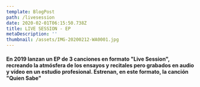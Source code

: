 ```yaml
---
template: BlogPost
path: /livesession
date: 2020-02-01T06:15:50.738Z
title: LIVE SESSION - EP
metaDescription: ''
thumbnail: /assets/IMG-20200212-WA0001.jpg
---
```

#### En 2019 lanzan un EP de 3 canciones en formato "Live Session", recreando la atmósfera de los ensayos y recitales pero grabados en audio y vídeo en un estudio profesional. Estrenan, en este formato, la canción "Quien Sabe"

